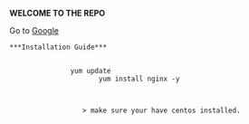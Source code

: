 **WELCOME TO THE REPO** 

 Go to [Google](https://google.com)
  
   
    ***Installation Guide***      
     
            
	               yum update
		                  yum install nginx -y
				         
					  

					  > make sure your have centos installed.

